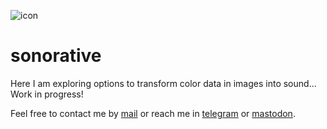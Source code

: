 ![icon](https://gitlab.com/azarte/sonorative/-/raw/master/assets/img/icon_64.png)

# sonorative

Here I am exploring options to transform color data in images into sound... Work in progress!

Feel free to contact me by [mail](mailto:rodrigovalla@protonmail.ch) or reach me in
[telegram](https://t.me/rvalla) or [mastodon](https://fosstodon.org/@rvalla).
